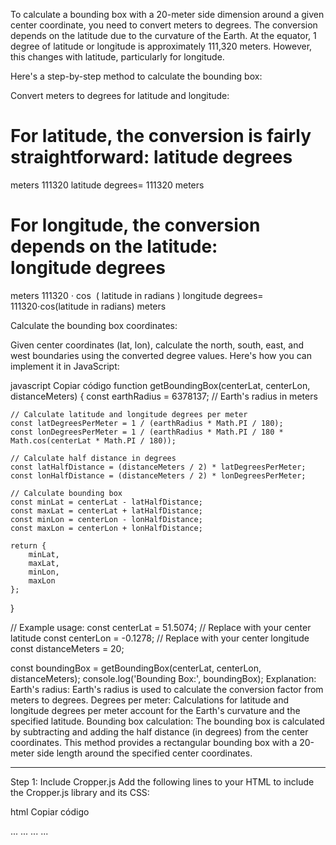 To calculate a bounding box with a 20-meter side dimension around a given center coordinate, you need to convert meters to degrees. The conversion depends on the latitude due to the curvature of the Earth. At the equator, 1 degree of latitude or longitude is approximately 111,320 meters. However, this changes with latitude, particularly for longitude.

Here's a step-by-step method to calculate the bounding box:

Convert meters to degrees for latitude and longitude:

For latitude, the conversion is fairly straightforward:
latitude degrees
=
meters
111320
latitude degrees= 
111320
meters
​
 
For longitude, the conversion depends on the latitude:
longitude degrees
=
meters
111320
⋅
cos
⁡
(
latitude in radians
)
longitude degrees= 
111320⋅cos(latitude in radians)
meters
​
 
Calculate the bounding box coordinates:

Given center coordinates (lat, lon), calculate the north, south, east, and west boundaries using the converted degree values.
Here's how you can implement it in JavaScript:

javascript
Copiar código
function getBoundingBox(centerLat, centerLon, distanceMeters) {
    const earthRadius = 6378137; // Earth's radius in meters

    // Calculate latitude and longitude degrees per meter
    const latDegreesPerMeter = 1 / (earthRadius * Math.PI / 180);
    const lonDegreesPerMeter = 1 / (earthRadius * Math.PI / 180 * Math.cos(centerLat * Math.PI / 180));

    // Calculate half distance in degrees
    const latHalfDistance = (distanceMeters / 2) * latDegreesPerMeter;
    const lonHalfDistance = (distanceMeters / 2) * lonDegreesPerMeter;

    // Calculate bounding box
    const minLat = centerLat - latHalfDistance;
    const maxLat = centerLat + latHalfDistance;
    const minLon = centerLon - lonHalfDistance;
    const maxLon = centerLon + lonHalfDistance;

    return {
        minLat,
        maxLat,
        minLon,
        maxLon
    };
}

// Example usage:
const centerLat = 51.5074; // Replace with your center latitude
const centerLon = -0.1278; // Replace with your center longitude
const distanceMeters = 20;

const boundingBox = getBoundingBox(centerLat, centerLon, distanceMeters);
console.log('Bounding Box:', boundingBox);
Explanation:
Earth's radius: Earth's radius is used to calculate the conversion factor from meters to degrees.
Degrees per meter: Calculations for latitude and longitude degrees per meter account for the Earth's curvature and the specified latitude.
Bounding box calculation: The bounding box is calculated by subtracting and adding the half distance (in degrees) from the center coordinates.
This method provides a rectangular bounding box with a 20-meter side length around the specified center coordinates.

----------------------------------------------------------------------------------------
Step 1: Include Cropper.js
Add the following lines to your HTML to include the Cropper.js library and its CSS:

html
Copiar código
<head>
    ...
    <link rel="stylesheet" href="https://cdnjs.cloudflare.com/ajax/libs/cropperjs/1.5.12/cropper.min.css" />
    ...
</head>
<body>
    ...
    <script src="https://cdnjs.cloudflare.com/ajax/libs/cropperjs/1.5.12/cropper.min.js"></script>
    ...
</body>




